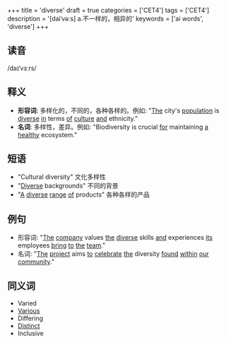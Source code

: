 +++
title = 'diverse'
draft = true
categories = ['CET4']
tags = ['CET4']
description = '[daiˈvəːs] a.不一样的，相异的'
keywords = ['ai words', 'diverse']
+++

## 读音
/daɪˈvɜːrs/

## 释义
- **形容词**: 多样化的，不同的，各种各样的。例如: "[The](/post/the/) city's [population](/post/population/) is [diverse](/post/diverse/) [in](/post/in/) terms [of](/post/of/) [culture](/post/culture/) [and](/post/and/) ethnicity."
- **名词**: 多样性，差异。例如: "Biodiversity is crucial [for](/post/for/) maintaining [a](/post/a/) [healthy](/post/healthy/) ecosystem."

## 短语
- "Cultural diversity" 文化多样性
- "[Diverse](/post/diverse/) backgrounds" 不同的背景
- "[A](/post/a/) [diverse](/post/diverse/) [range](/post/range/) [of](/post/of/) products" 各种各样的产品

## 例句
- 形容词: "[The](/post/the/) [company](/post/company/) values [the](/post/the/) [diverse](/post/diverse/) skills [and](/post/and/) experiences [its](/post/its/) employees [bring](/post/bring/) [to](/post/to/) [the](/post/the/) [team](/post/team/)."
- 名词: "[The](/post/the/) [project](/post/project/) aims [to](/post/to/) [celebrate](/post/celebrate/) [the](/post/the/) diversity [found](/post/found/) [within](/post/within/) [our](/post/our/) [community](/post/community/)."

## 同义词
- Varied
- [Various](/post/various/)
- Differing
- [Distinct](/post/distinct/)
- Inclusive
